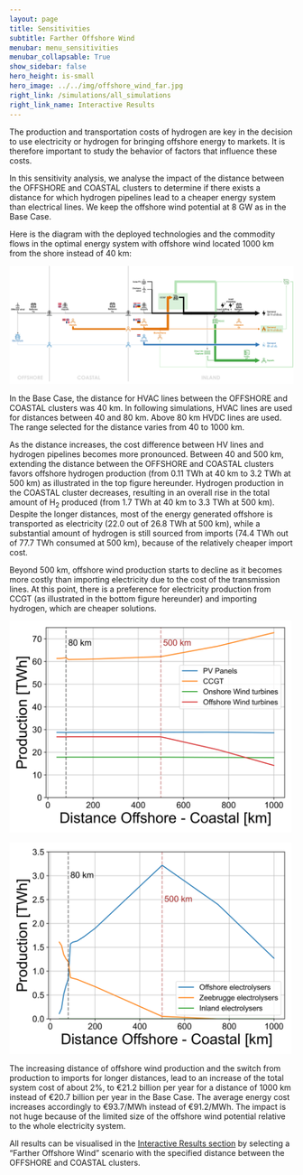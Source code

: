```yaml
---
layout: page
title: Sensitivities
subtitle: Farther Offshore Wind
menubar: menu_sensitivities
menubar_collapsable: True
show_sidebar: false
hero_height: is-small
hero_image: ../../img/offshore_wind_far.jpg
right_link: /simulations/all_simulations
right_link_name: Interactive Results
---
```


The production and transportation costs of hydrogen are key in the decision to use electricity or hydrogen for bringing offshore energy to markets. It is therefore important to study the behavior of factors that influence these costs. 

In this sensitivity analysis, we analyse the impact of the distance between the OFFSHORE and COASTAL clusters to determine if there exists a distance for which hydrogen pipelines lead to a cheaper energy system than electrical lines. We keep the offshore wind potential at 8 GW as in the Base Case. 

Here is the diagram with the deployed technologies and the commodity flows in the optimal energy system with offshore wind located 1000 km from the shore instead of 40 km:

![Base case summary](../../img/fartheroffshore.png)

In the Base Case, the distance for HVAC lines between the OFFSHORE and COASTAL clusters was 40 km. In following simulations, HVAC lines are used for distances between 40 and 80 km. Above 80 km HVDC lines are used. The range selected for the distance varies from 40 to 1000 km.

As the distance increases, the cost difference between HV lines and hydrogen pipelines becomes more pronounced. Between 40 and 500 km, extending the distance between the OFFSHORE and COASTAL clusters favors offshore hydrogen production (from 0.11 TWh at 40 km to 3.2 TWh at 500 km) as illustrated in the top figure hereunder. Hydrogen production in the COASTAL cluster decreases, resulting in an overall rise in the total amount of H<sub>2</sub> produced (from 1.7 TWh at 40 km to 3.3 TWh at 500 km). Despite the longer distances, most of the energy generated offshore is transported as electricity (22.0 out of 26.8 TWh at 500 km), while a substantial amount of hydrogen is still sourced from imports (74.4 TWh out of 77.7 TWh consumed at 500 km), because of the relatively cheaper import cost.

Beyond 500 km, offshore wind production starts to decline as it becomes more costly than importing electricity due to the cost of the transmission lines. At this point, there is a preference for electricity production from CCGT (as illustrated in the bottom figure hereunder) and importing hydrogen, which are cheaper solutions.

<p class="has-text-centered">
  <img alt="DAC cost of h2 ng import" src="../../img/DC_off_zb_elec_prod-1.png" style="max-width: 500px;">
</p>

<p class="has-text-centered">
  <img alt="DAC cost of h2 elect production" src="../../img/DC_off_zb_ep_prod-1.png" style="max-width: 500px;">
</p>

The increasing distance of offshore wind production and the switch from production to imports for longer distances, lead to an increase of the total system cost of about 2%, to €21.2 billion per year for a distance of 1000 km instead of €20.7 billion per year in the Base Case. The average energy cost increases accordingly to €93.7/MWh instead of €91.2/MWh. The impact is not huge because of the limited size of the offshore wind potential relative to the whole electricity system.

All results can be visualised in the [Interactive Results section](../all_simulations) by selecting a “Farther Offshore Wind” scenario with the specified distance between the OFFSHORE and COASTAL clusters.